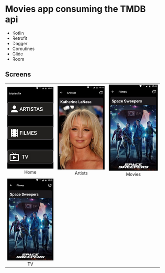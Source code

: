 # Movies app consuming the TMDB api

* Kotlin
* Retrofit
* Dagger
* Coroutines
* Glide
* Room

## Screens
| | | |
|:-------------------------:|:-------------------------:|:-------------------------:|
|<img width="1604" alt="screen shot 2017-08-07 at 12 18 15 pm" src="screenshot-home.jpg">  Home |  <img width="1604" alt="screen shot 2017-08-07 at 12 18 15 pm" src="screenshot-artists.jpg"> Artists|<img width="1604" alt="screen shot 2017-08-07 at 12 18 15 pm" src="screenshot-movies.jpg"> Movies|
|<img width="1604" alt="screen shot 2017-08-07 at 12 18 15 pm" src="screenshot-movies.jpg"> TV |